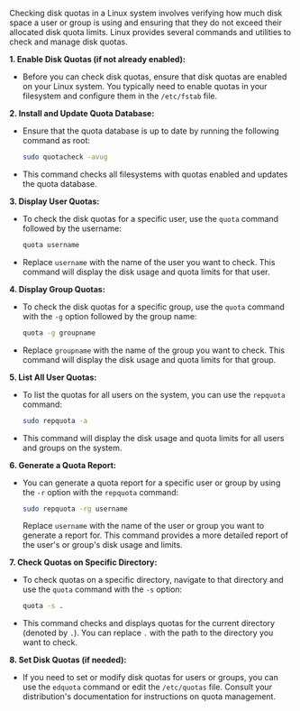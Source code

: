 Checking disk quotas in a Linux system involves verifying how much disk space a user or group is using and ensuring that they do not exceed their allocated disk quota limits. Linux provides several commands and utilities to check and manage disk quotas.

**1. Enable Disk Quotas (if not already enabled):**
   - Before you can check disk quotas, ensure that disk quotas are enabled on your Linux system. You typically need to enable quotas in your filesystem and configure them in the `/etc/fstab` file.

**2. Install and Update Quota Database:**
   - Ensure that the quota database is up to date by running the following command as root:

     ```bash
     sudo quotacheck -avug
     ```

   - This command checks all filesystems with quotas enabled and updates the quota database.

**3. Display User Quotas:**
   - To check the disk quotas for a specific user, use the `quota` command followed by the username:

     ```bash
     quota username
     ```

   - Replace `username` with the name of the user you want to check. This command will display the disk usage and quota limits for that user.

**4. Display Group Quotas:**
   - To check the disk quotas for a specific group, use the `quota` command with the `-g` option followed by the group name:

     ```bash
     quota -g groupname
     ```

   - Replace `groupname` with the name of the group you want to check. This command will display the disk usage and quota limits for that group.

**5. List All User Quotas:**
   - To list the quotas for all users on the system, you can use the `repquota` command:

     ```bash
     sudo repquota -a
     ```

   - This command will display the disk usage and quota limits for all users and groups on the system.

**6. Generate a Quota Report:**
   - You can generate a quota report for a specific user or group by using the `-r` option with the `repquota` command:

     ```bash
     sudo repquota -rg username
     ```

     Replace `username` with the name of the user or group you want to generate a report for. This command provides a more detailed report of the user's or group's disk usage and limits.

**7. Check Quotas on Specific Directory:**
   - To check quotas on a specific directory, navigate to that directory and use the `quota` command with the `-s` option:

     ```bash
     quota -s .
     ```

   - This command checks and displays quotas for the current directory (denoted by `.`). You can replace `.` with the path to the directory you want to check.

**8. Set Disk Quotas (if needed):**
   - If you need to set or modify disk quotas for users or groups, you can use the `edquota` command or edit the `/etc/quotas` file. Consult your distribution's documentation for instructions on quota management.

